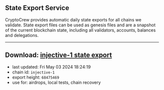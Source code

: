 ## State Export Service
CryptoCrew provides automatic daily state exports for all chains we validate. State export files can be used as genesis files and are a snapshot of the current blockchain state, including all validators, accounts, balances and delegations.

---
**Download: [injective-1 state export](https://dl-eu2.ccvalidators.com/SERVICE/injective/injective-1_export_68475469.json)**
---

- last updated: Fri May 03 2024 18:24:19
- chain id: `injective-1`
- export height: `68475469`
- use for: airdrops, local tests, chain recovery
